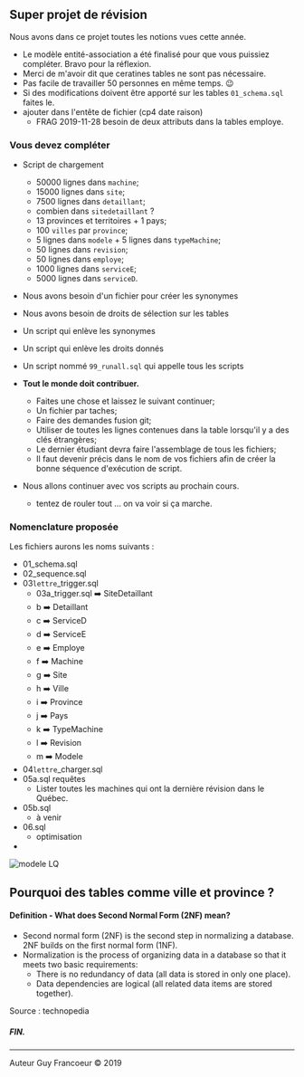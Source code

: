 ## Super projet de révision

Nous avons dans ce projet toutes les notions vues cette année.

 + Le modèle entité-association a été finalisé pour que vous puissiez compléter. Bravo pour la réflexion.
 + Merci de m'avoir dit que ceratines tables ne sont pas nécessaire.
 + Pas facile de travailler 50 personnes en même temps. :wink:
 + Si des modifications doivent être apporté sur les tables `01_schema.sql` faites le.
 + ajouter dans l'entête de fichier (cp4 date raison)
   - FRAG 2019-11-28 besoin de deux attributs dans la tables employe.
 
### Vous devez compléter 

 + Script de chargement 
   - 50000 lignes dans `machine`;
   - 15000 lignes dans `site`;
   - 7500 lignes dans `detaillant`;
   - combien dans `sitedetaillant` ?
   - 13 provinces et territoires + 1 pays;
   - 100 `villes` par `province`;
   - 5 lignes dans `modele` + 5 lignes dans `typeMachine`;
   - 50 lignes dans `revision`;
   - 50 lignes dans `employe`;
   - 1000 lignes dans `serviceE`;
   - 5000 lignes dans `serviceD`.
 + Nous avons besoin d'un fichier pour créer les synonymes
 + Nous avons besoin de droits de sélection sur les tables
 + Un script qui enlève les synonymes
 + Un script qui enlève les droits donnés
 + Un script nommé `99_runall.sql` qui appelle tous les scripts 
   
 + **Tout le monde doit contribuer.** 
   - Faites une chose et laissez le suivant continuer;
   - Un fichier par taches;
   - Faire des demandes fusion git;
   - Utiliser de toutes les lignes contenues dans la table lorsqu'il y a des clés étrangères;
   - Le dernier étudiant devra faire l'assemblage de tous les fichiers;
   - Il faut devenir précis dans le nom de vos fichiers afin de créer la bonne séquence d'exécution de script.
 
 + Nous allons continuer avec vos scripts au prochain cours.
   - tentez de rouler tout ... on va voir si ça marche.
 
 ### Nomenclature proposée
 
 Les fichiers aurons les noms suivants :
   + 01_schema.sql
   + 02_sequence.sql
   + 03``lettre``_trigger.sql
      - 03a_trigger.sql :arrow_right: SiteDetaillant
      - b :arrow_right: Detaillant
      - c :arrow_right: ServiceD
      - d :arrow_right: ServiceE
      - e :arrow_right: Employe
      - f :arrow_right: Machine
      - g :arrow_right: Site
      - h :arrow_right: Ville
      - i :arrow_right: Province
      - j :arrow_right: Pays
      - k :arrow_right: TypeMachine
      - l :arrow_right: Revision
      - m :arrow_right: Modele
   + 04``lettre``_charger.sql
   + 05a.sql requêtes 
      - Lister toutes les machines qui ont la dernière révision dans le Québec.
   + 05b.sql
      - à venir
   + 06.sql
      - optimisation
   +
      
 
 ![modele LQ](https://github.com/guyfrancoeur/INF3080/blob/master/labo/super/modele-lq.png)
 
 ## Pourquoi des tables comme ville et province ?
 
 #### Definition - What does Second Normal Form (2NF) mean?
   + Second normal form (2NF) is the second step in normalizing a database. 2NF builds on the first normal form (1NF).
   + Normalization is the process of organizing data in a database so that it meets two basic requirements:
     - There is no redundancy of data (all data is stored in only one place).
     - Data dependencies are logical (all related data items are stored together).
 
 Source : technopedia
 
 ##### FIN.
 ---
 Auteur Guy Francoeur :copyright: 2019

